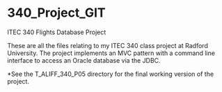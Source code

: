 # 340_Project_GIT
ITEC 340 Flights Database Project

These are all the files relating to my ITEC 340 class project at Radford University.
The project implements an MVC pattern with a command line interface to access an Oracle database via the JDBC.

*See the T_ALIFF_340_P05 directory for the final working version of the project.
